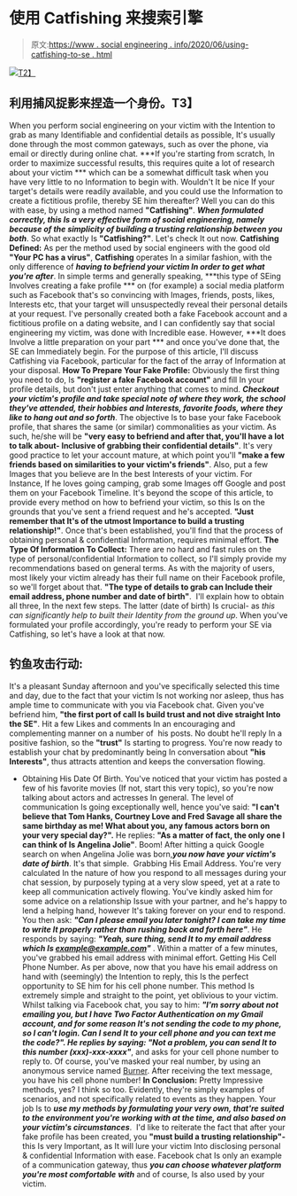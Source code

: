 # 使用 Catfishing 来搜索引擎

> 原文:[https://www . social engineering . info/2020/06/using-catfishing-to-se . html](https://www.socialengineering.info/2020/06/using-catfishing-to-se.html)

[![](../Images/a704aa7988e7fea49c3c261195deeb04.png)T2】](https://1.bp.blogspot.com/-MRJ_VVk7a_M/XtzCx16fvzI/AAAAAAAAKJ0/lbAqBVDOP0YThmbjmT0nEzqLNZDtgclOACLcBGAsYHQ/s1600/Catfishing%2Bwwwsocialengineering%252Cinfo.jpg)

## **利用捕风捉影来捏造一个身份。T3】**

When you perform social engineering on your victim with the Intention to grab as many Identifiable and confidential details as possible, It's usually done through the most common gateways, such as over the phone, via email or directly during online chat. ***If you're starting from scratch, In order to maximize successful results, this requires quite a lot of research about your victim *** which can be a somewhat difficult task when you have very little to no Information to begin with.
  Wouldn't It be nice If your target's details were readily available, and you could use the Information to create a fictitious profile, thereby SE him thereafter? Well you can do this with ease, by using a method named **"Catfishing"**. ***When formulated correctly, this Is a very effective form of social engineering, namely because of the simplicity of building a trusting relationship between you both***. So what exactly Is **"Catfishing?"**. Let's check It out now.
  **Catfishing Defined:**
  As per the method used by social engineers with the good old **"Your PC has a virus"**, **Catfishing** operates In a similar fashion, with the only difference of ***having to befriend your victim In order to get what you're after***. In simple terms and generally speaking, ***this type of SEing Involves creating a fake profile *** on (for example) a social media platform such as Facebook that's so convincing with Images, friends, posts, likes, Interests etc, that your target will unsuspectedly reveal their personal details at your request.
  I've personally created both a fake Facebook account and a fictitious profile on a dating website, and I can confidently say that social engineering my victim, was done with Incredible ease. However, ***It does Involve a little preparation on your part *** and once you've done that, the SE can Immediately begin. For the purpose of this article, I'll discuss Catfishing via Facebook, particular for the fact of the array of Information at your disposal.
  **How To Prepare Your Fake Profile:**
  Obviously the first thing you need to do, Is **"register a fake Facebook account"** and fill In your profile details, but don't just enter anything that comes to mind. ***Checkout your victim's profile and take special note of where they work, the school they've attended, their hobbies and Interests, favorite foods, where they like to hang out and so forth***. The objective Is to base your fake Facebook profile, that shares the same (or similar) commonalities as your victim. As such, he/she will be **"very easy to befriend and after that, you'll have a lot to talk about- Inclusive of grabbing their confidential details"**.
  It's very good practice to let your account mature, at which point you'll **"make a few friends based on similarities to your victim's friends"**. Also, put a few Images that you believe are In the best Interests of your victim. For Instance, If he loves going camping, grab some Images off Google and post them on your Facebook Timeline.
  It's beyond the scope of this article, to provide every method on how to befriend your victim, so this Is on the grounds that you've sent a friend request and he's accepted. **"Just remember that It's of the utmost Importance to build a trusting relationship!"**. Once that's been established, you'll find that the process of obtaining personal & confidential Information, requires minimal effort.
  **The Type Of Information To Collect:**
  There are no hard and fast rules on the type of personal/confidential Information to collect, so I'll simply provide my recommendations based on general terms. As with the majority of users, most likely your victim already has their full name on their Facebook profile, so we'll forget about that. **"The type of details to grab can Include their email address, phone number and date of birth"**.  I'll explain how to obtain all three, In the next few steps. The latter (date of birth) Is crucial- as *this can significantly help to built their Identity from the ground up*. When you've formulated your profile accordingly, you're ready to perform your SE via Catfishing, so let's have a look at that now.

## **钓鱼攻击行动:**

It's a pleasant Sunday afternoon and you've specifically selected this time and day, due to the fact that your victim Is not working nor asleep, thus has ample time to communicate with you via Facebook chat. Given you've befriend him, **"the first port of call Is build trust and not dive straight Into the SE"**. Hit a few Likes and comments In an encouraging and complementing manner on a number of  his posts. No doubt he'll reply In a positive fashion, so the **"trust"** Is starting to progress. You're now ready to establish your chat by predominantly being In conversation about **"his Interests"**, thus attracts attention and keeps the conversation flowing.  
  * Obtaining His Date Of Birth.
  You've noticed that your victim has posted a few of his favorite movies (If not, start this very topic), so you're now talking about actors and actresses In general. The level of communication Is going exceptionally well, hence you've said: **"I can't believe that Tom Hanks, Courtney Love and Fred Savage all share the same birthday as me! What about you, any famous actors born on your very special day?".** He replies: **"As a matter of fact, the only one I can think of Is Angelina Jolie"**. Boom! After hitting a quick Google search on when Angelina Jolie was born,***you now have your victim's date of birth***. It's that simple. 
  Grabbing His Email Address.
  You're very calculated In the nature of how you respond to all messages during your chat session, by purposely typing at a very slow speed, yet at a rate to keep all communication actively flowing. You've kindly asked him for some advice on a relationship Issue with your partner, and he's happy to lend a helping hand, however It's taking forever on your end to respond. You then ask: ***"Can I please email you later tonight? I can take my time to write It properly rather than rushing back and forth here"***. He responds by saying: ***"Yeah, sure thing, send It to my email address which Is example@example.com"*** . Within a matter of a few minutes, you've grabbed his email address with minimal effort.
  Getting His Cell Phone Number.
  As per above, now that you have his email address on hand with (seemingly) the Intention to reply, this Is the perfect opportunity to SE him for his cell phone number. This method Is extremely simple and straight to the point, yet oblivious to your victim. 
  Whilst talking via Facebook chat, you say to him: ***"I'm sorry about not emailing you, but I have Two Factor Authentication on my Gmail account, and for some reason It's not sending the code to my phone, so I can't login. Can I send It to your cell phone and you can text me the code?". He replies by saying: "Not a problem, you can send It to this number (xxx)-xxx-xxxx"***, and asks for your cell phone number to reply to. Of course, you've masked your real number, by using an anonymous service named [Burner](https://www.burnerapp.com/). After receiving the text message, you have his cell phone number!
  **In Conclusion:**
  Pretty Impressive methods, yes? I think so too. Evidently, they're simply examples of scenarios, and not specifically related to events as they happen. Your job Is to ***use my methods by formulating your very own, that're suited to the environment you're working with at the time, and also based on your victim's circumstances***. 
  I'd like to reiterate the fact that after your fake profile has been created, you **"must build a trusting relationship"-** this Is very Important, as It will lure your victim Into disclosing personal & confidential Information with ease. Facebook chat Is only an example of a communication gateway, thus ***you can choose whatever platform you're most comfortable*** ***with*** and of course, Is also used by your victim.